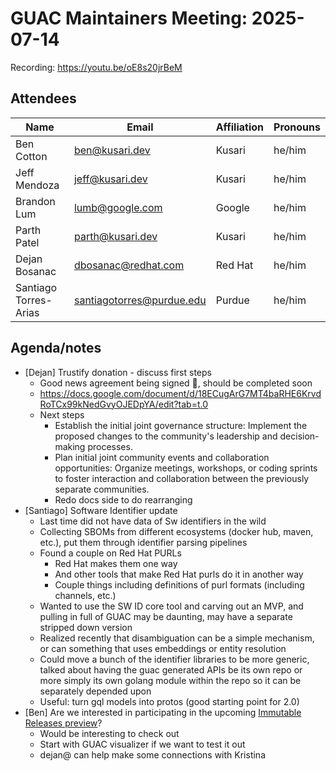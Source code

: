 # GUAC Maintainers Meeting: 2025-07-14

Recording: https://youtu.be/oE8s20jrBeM

## Attendees

| Name | Email | Affiliation | Pronouns
| ---- | ----- | ----------- | --------
| Ben Cotton | ben@kusari.dev | Kusari | he/him
| Jeff Mendoza | jeff@kusari.dev | Kusari | he/him
| Brandon Lum | lumb@google.com | Google | he/him
| Parth Patel | parth@kusari.dev | Kusari | he/him
| Dejan Bosanac | dbosanac@redhat.com | Red Hat | he/him
| Santiago Torres-Arias | santiagotorres@purdue.edu | Purdue | he/him

## Agenda/notes

* [Dejan] Trustify donation - discuss first steps
    * Good news agreement being signed 🎉, should be completed soon
    * https://docs.google.com/document/d/18ECugArG7MT4baRHE6KrvdRoTCx99kNedGvyOJEDpYA/edit?tab=t.0 
    * Next steps
        * Establish the initial joint governance structure: Implement the proposed changes to the community's leadership and decision-making processes.
        * Plan initial joint community events and collaboration opportunities: Organize meetings, workshops, or coding sprints to foster interaction and collaboration between the previously separate communities.
        * Redo docs side to do rearranging
* [Santiago] Software Identifier update 
    * Last time did not have data of Sw identifiers in the wild
    * Collecting SBOMs from different ecosystems (docker hub, maven, etc.), put them through identifier parsing pipelines
    * Found a couple on Red Hat PURLs
        * Red Hat makes them one way
        * And other tools that make Red Hat purls do it in another way
        * Couple things including definitions of purl formats (including channels, etc.)
    * Wanted to use the SW ID core tool and carving out an MVP, and pulling in full of GUAC may be daunting, may have a separate stripped down version
    * Realized recently that disambiguation can be a simple mechanism, or can something that uses embeddings or entity resolution
    * Could move a bunch of the identifier libraries to be more generic, talked about having the guac generated APIs be its own repo or more simply its own golang module within the repo so it can be separately depended upon
    * Useful: turn gql models into protos (good starting point for 2.0) 
* [Ben] Are we interested in participating in the upcoming [Immutable Releases preview](https://www.linkedin.com/posts/kristinaheidinger_big-milestone-to-share-after-lots-of-work-activity-7348231481292394497-x1cB?utm_source=share&utm_medium=member_desktop&rcm=ACoAAAAOuMkB7siGlYHoQHsuDSFFnuSrly3L4zA)?
    * Would be interesting to check out
    * Start with GUAC visualizer if we want to test it out
    * dejan@ can help make some connections with Kristina 
